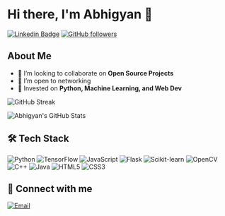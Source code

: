# Hi there, I'm Abhigyan 👋

[![Linkedin Badge](https://img.shields.io/badge/-YourLinkedIn-blue?style=flat-square&logo=linkedin&logoColor=white&link=https://www.linkedin.com/in/your-linkedin)](https://www.linkedin.com/in/abhigyan-borah-075a88248/)
[![GitHub followers](https://img.shields.io/github/followers/your-github-username?label=Follow&style=social)](https://github.com/abhigyan2003)

## About Me

- 👯 I’m looking to collaborate on **Open Source Projects**
- 🤝 I’m open to networking
- 💬 Invested on **Python, Machine Learning, and Web Dev**

![GitHub Streak](https://streak-stats.demolab.com?user=abhigyan2003&theme=dark)
<!-- ![GitHub Streak](https://streak-stats.demolab.com?user=abhigyan2003&theme=dark) -->
![Abhigyan's GitHub Stats](https://github-readme-stats.vercel.app/api?username=abhigyan2003&show_icons=true&theme=dark)

## 🛠️ Tech Stack
![Python](https://img.shields.io/badge/-Python-333333?style=flat&logo=python)
![TensorFlow](https://img.shields.io/badge/-TensorFlow-FF6F00?style=flat&logo=tensorflow)
![JavaScript](https://img.shields.io/badge/-JavaScript-F7DF1E?style=flat&logo=javascript&logoColor=black)
![Flask](https://img.shields.io/badge/-Flask-000000?style=flat&logo=flask)
![Scikit-learn](https://img.shields.io/badge/-Scikit--learn-F7931E?style=flat&logo=scikit-learn&logoColor=white)
![OpenCV](https://img.shields.io/badge/-OpenCV-5C3EE8?style=flat&logo=opencv)
![C++](https://img.shields.io/badge/-C++-00599C?style=flat&logo=c%2b%2b&logoColor=white)
![Java](https://img.shields.io/badge/-Java-007396?style=flat&logo=java&logoColor=white)
![HTML5](https://img.shields.io/badge/-HTML5-E34F26?style=flat&logo=html5&logoColor=white)
![CSS3](https://img.shields.io/badge/-CSS3-1572B6?style=flat&logo=css3)


## 🔗 Connect with me

[![Email](https://img.shields.io/badge/-Email-c14438?style=flat&logo=gmail&logoColor=white&link=mailto:your.email@example.com)](mailto:abhigyanborah3@gmail.com)



